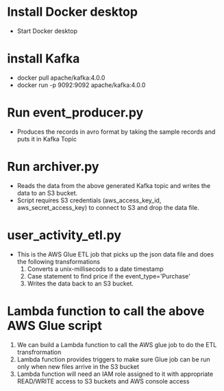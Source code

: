 # Install Docker desktop

* Start Docker desktop

# install Kafka

* docker pull apache/kafka:4.0.0
* docker run -p 9092:9092 apache/kafka:4.0.0

# Run event_producer.py

* Produces the records in avro format by taking the sample records and puts it in Kafka Topic

# Run archiver.py

* Reads the data from the above generated Kafka topic and writes the data to an S3 bucket.
* Script requires S3 credentials (aws_access_key_id, aws_secret_access_key) to connect to S3 and drop the data file.

# user_activity_etl.py

* This is the AWS Glue ETL job that picks up the json data file and does the following transformations 
    1. Converts a unix-millisecods to a date timestamp
    2. Case statement to find price if the event_type='Purchase'
    3. Writes the data back to an S3 bucket.


# Lambda function to call the above AWS Glue script

1. We can build a Lambda function to call the AWS glue job to do the ETL transfrormation
2. Lambda function provides triggers to make sure Glue job can be run only when new files arrive in the S3 bucket
3. Lambda function will need an IAM role assigned to it with appropriate READ/WRITE access to S3 buckets and AWS console access